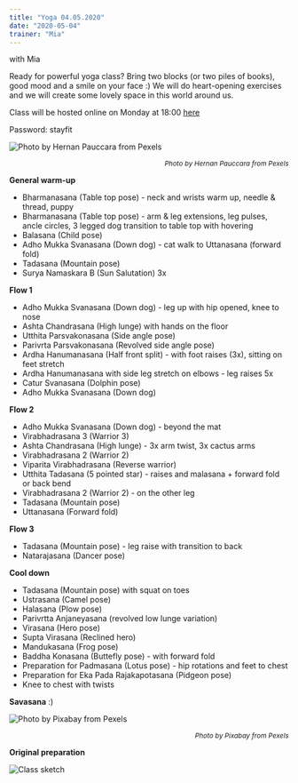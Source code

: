 ```yaml
---
title: "Yoga 04.05.2020"
date: "2020-05-04"
trainer: "Mia"
---
```


with Mia


Ready for powerful yoga class? Bring two blocks (or two piles of books), good mood and a smile on your face :) We will do heart-opening exercises and we will create some lovely space in this world around us.

Class will be hosted online on Monday at 18:00 [here](https://meet.jit.si/immerFitOnline)

Password: stayfit

![](https://i.imgur.com/6S3U8hB.jpg "Photo by Hernan Pauccara from Pexels")<p style="font-size: 12px; text-align: right">*Photo by Hernan Pauccara from Pexels*</p>


**General warm-up**
- Bharmanasana (Table top pose) - neck and wrists warm up, needle & thread, puppy
- Bharmanasana (Table top pose) - arm & leg extensions, leg pulses, ancle circles, 3 legged dog transition to table top with hovering
- Balasana (Child pose)
- Adho Mukka Svanasana (Down dog) - cat walk to Uttanasana (forward fold)
- Tadasana (Mountain pose)
- Surya Namaskara B (Sun Salutation) 3x

**Flow 1**
- Adho Mukka Svanasana (Down dog) - leg up with hip opened, knee to nose
- Ashta Chandrasana (High lunge) with hands on the floor
- Utthita Parsvakonasana (Side angle pose)
- Parivrta Parsvakonasana (Revolved side angle pose)
- Ardha Hanumanasana (Half front split) - with foot raises (3x), sitting on feet stretch
- Ardha Hanumanasana with side leg stretch on elbows - leg raises 5x
- Catur Svanasana (Dolphin pose)
- Adho Mukka Svanasana (Down dog)

**Flow 2**
- Adho Mukka Svanasana (Down dog) - beyond the mat 
- Virabhadrasana 3 (Warrior 3)
- Ashta Chandrasana (High lunge) - 3x arm twist, 3x cactus arms
- Virabhadrasana 2 (Warrior 2)
- Viparita Virabhadrasana (Reverse warrior)
- Utthita Tadasana (5 pointed star) - raises and malasana + forward fold or back bend
- Virabhadrasana 2 (Warrior 2) - on the other leg
- Tadasana (Mountain pose)
- Uttanasana (Forward fold)

**Flow 3**
- Tadasana (Mountain pose) - leg raise with transition to back
- Natarajasana (Dancer pose)

**Cool down**
- Tadasana (Mountain pose) with squat on toes
- Ustrasana (Camel pose)
- Halasana (Plow pose)
- Parivrtta Anjaneyasana (revolved low lunge variation)
- Virasana (Hero pose)
- Supta Virasana (Reclined hero)
- Mandukasana (Frog pose)
- Baddha Konasana (Buttefly pose) - with forward fold
- Preparation for Padmasana (Lotus pose) - hip rotations and feet to chest
- Preparation for Eka Pada Rajakapotasana (Pidgeon pose)
- Knee to chest with twists

**Savasana** :)

![](https://i.imgur.com/HmxxxFV.jpg "Photo by Pixabay from Pexels")<p style="font-size: 12px; text-align: right">*Photo by Pixabay from Pexels*</p>

**Original preparation**

![Class sketch](https://i.imgur.com/aD8g5J9.jpg "How the class was prepared by Addania")